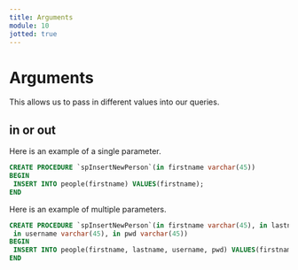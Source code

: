 ```yaml
---
title: Arguments
module: 10
jotted: true
---
```


# Arguments

This allows us to pass in different values into our queries.

## in or out

Here is an example of a single parameter.

```sql
CREATE PROCEDURE `spInsertNewPerson`(in firstname varchar(45))
BEGIN
 INSERT INTO people(firstname) VALUES(firstname);
END
```

Here is an example of multiple parameters.

```sql
CREATE PROCEDURE `spInsertNewPerson`(in firstname varchar(45), in lastname varchar(45),
 in username varchar(45), in pwd varchar(45))
BEGIN
 INSERT INTO people(firstname, lastname, username, pwd) VALUES(firstname, lastname, username, pwd);
END
```

